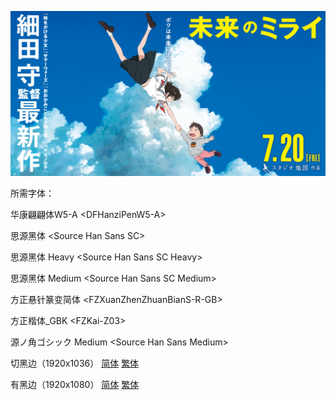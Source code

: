 ![](poster.png)

所需字体：

华康翩翩体W5-A \<DFHanziPenW5-A\>

思源黑体 \<Source Han Sans SC\>

思源黑体 Heavy \<Source Han Sans SC Heavy\>

思源黑体 Medium \<Source Han Sans SC Medium\>

方正悬针篆变简体 \<FZXuanZhenZhuanBianS-R-GB\>

方正楷体\_GBK \<FZKai-Z03\>

源ノ角ゴシック Medium \<Source Han Sans Medium\>

切黑边（1920x1036）  [简体](https://raw.githubusercontent.com/SweetSub/SweetSub/Archive/master/Mirai/%5BSweetSub%5D%20Mirai%20no%20Mirai%20%5B1920x1036%5D.chs.ass)  [繁体](https://raw.githubusercontent.com/SweetSub/SweetSub/Archive/master/Mirai/%5BSweetSub%5D%20Mirai%20no%20Mirai%20%5B1920x1036%5D.cht.ass)

有黑边（1920x1080）  [简体](https://raw.githubusercontent.com/SweetSub/SweetSub/Archive/master/Mirai/%5BSweetSub%5D%20Mirai%20no%20Mirai%20%5B1920x1080%5D.chs.ass)  [繁体](https://raw.githubusercontent.com/SweetSub/SweetSub/Archive/master/Mirai/%5BSweetSub%5D%20Mirai%20no%20Mirai%20%5B1920x1080%5D.cht.ass)